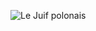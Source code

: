 ![Le Juif polonais](https://upload.wikimedia.org/wikipedia/commons/thumb/4/4e/Kobe_Bryant_7144_adjusted.jpg/300px-Kobe_Bryant_7144_adjusted.jpg)